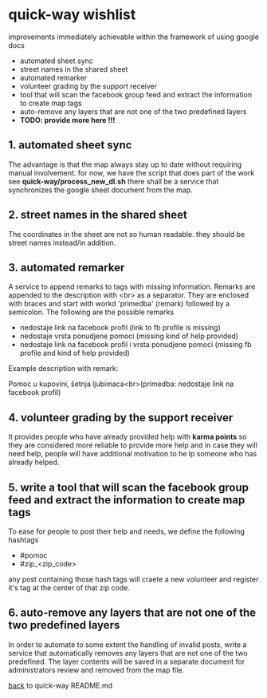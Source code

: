 # quick-way wishlist

improvements immediately achievable within the framework of using google docs
  
  - automated sheet sync
  - street names in the shared sheet
  - automated remarker
  - volunteer grading by the support receiver
  - tool that will scan the facebook group feed and extract the information to create map tags
  - auto-remove any layers that are not one of the two predefined layers
  - **TODO: provide more here !!!**
  
## 1. automated sheet sync 
  
The advantage is that the map always stay up to date without requiring manual involvement.
for now, we have the script that does part of the work see **quick-way/process_new_dl.sh**
there shall be a service that synchronizes the google sheet document from the map.
 
## 2. street names in the shared sheet
  
The coordinates in the sheet are not so human readable. they should be street names instead/in addition.

## 3. automated remarker

A service to append remarks to tags with missing information. 
Remarks are appended to the description with \<br\> as a separator. They are enclosed with braces and start with workd 'primedba' (remark) followed by a semicolon.
The following are the possible remarks
- nedostaje link na facebook profil (link to fb profile is missing)
- nedostaje vrsta ponudjene pomoci (missing kind of help provided)
- nedostaje link na facebook profil i vrsta ponudjene pomoci (missing fb profile and kind of help provided)

Example description with remark:

Pomoc u kupovini, šetnja ljubimaca\<br\>(primedba: nedostaje link na facebook profil)

## 4. volunteer grading by the support receiver
 
It provides people who have already provided help with **karma points** so they are considered more reliable to provide more help and in case they will need help, people will have additional motivation to he  lp someone who has already helped.

## 5. write a tool that will scan the facebook group feed and extract the information to create map tags

To ease for people to post their help and needs, we define the following hashtags

- #pomoc
- #zip_<zip_code>

any post containing those hash tags will craete a new volunteer and register it's tag at the center of that zip code.


## 6. auto-remove any layers that are not one of the two predefined layers

In order to automate to some extent the handling of invalid posts, write a service that automatically removes any layers that are not one of the two predefined.
The layer contents will be saved in a separate document for administrators review and removed from the map file.

[back](./README.md) to quick-way README.md
